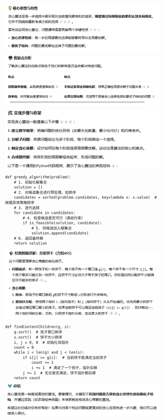 ![img_1.png](img_1.png)

![img_2.png](img_2.png)

![img_3.png](img_3.png)

```agsl
def greedy_algorithm(problem):
    # 1. 初始化解集合
    solution = []
    # 2. 对候选集合进行预处理，如排序
    candidates = sorted(problem.candidates, key=lambda x: x.value)  # 根据具体策略排序
    # 3. 迭代选择
    for candidate in candidates:
        # 4. 检查候选是否可行（满足约束）
        if is_feasible(solution, candidate):
            # 5. 将候选加入解集合
            solution.append(candidate)
    # 6. 返回最终解
    return solution
```

![img_4.png](img_4.png)
```agsl
def findContentChildren(g, s):
    g.sort()  # 孩子胃口排序
    s.sort()  # 饼干大小排序
    i, j = 0, 0  # 初始化双指针
    count = 0
    while i < len(g) and j < len(s):
        if s[j] >= g[i]:  # 当前饼干能满足当前孩子
            count += 1
            i += 1  # 满足了一个孩子，指针后移
        j += 1  # 无论是否满足，饼干指针都后移
    return count
```
![img_5.png](img_5.png)